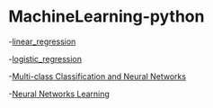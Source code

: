 # MachineLearning-python
-[linear_regression](https://github.com/wkd-lidashuang/MachineLearning-python/blob/master/ex1.py)

-[logistic_regression](https://github.com/wkd-lidashuang/MachineLearning-python/blob/master/ex2.py)

-[Multi-class Classification and Neural Networks](https://github.com/wkd-lidashuang/MachineLearning-python/blob/master/ex3.py)

-[Neural Networks Learning](https://github.com/wkd-lidashuang/MachineLearinng-python/blob/master/ex4.py)